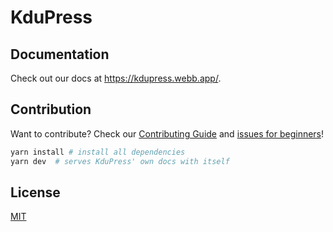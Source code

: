 # KduPress

## Documentation

Check out our docs at https://kdupress.webb.app/.

## Contribution

Want to contribute? Check our [Contributing Guide](.github/CONTRIBUTING.md) and [issues for beginners](https://github.com/kdujs/kdupress/issues?q=is%3Aopen+is%3Aissue+label%3A%22good+first+issue%22)!

```bash
yarn install # install all dependencies
yarn dev  # serves KduPress' own docs with itself
```

## License

[MIT](./LICENSE)
